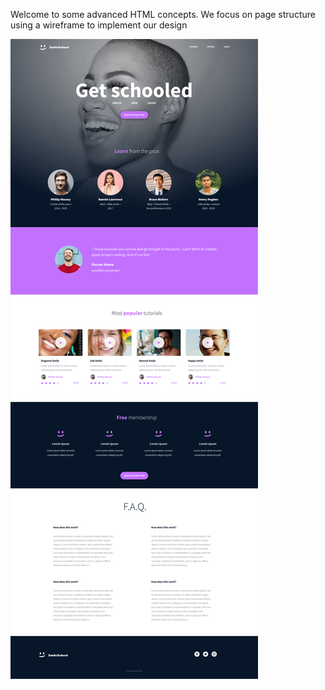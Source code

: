 Welcome to some advanced HTML concepts. 
We focus on page structure using a wireframe to implement our design

![FigmaFile](./School%20Page%402x%20(1).png)
